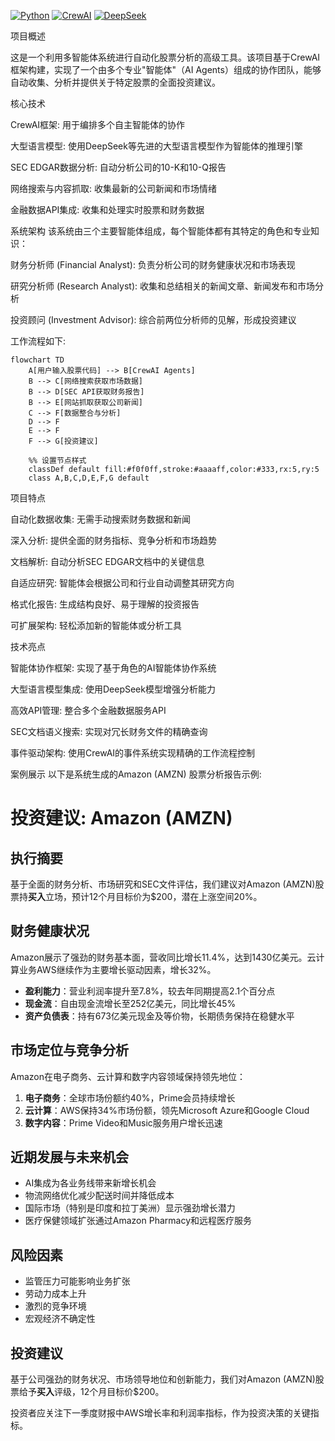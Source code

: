 [![Python](https://img.shields.io/badge/Python-3.12+-blue.svg)](https://www.python.org/)
[![CrewAI](https://img.shields.io/badge/CrewAI-0.85.0-orange.svg)](https://www.crewai.io/)
[![DeepSeek](https://img.shields.io/badge/DeepSeek-AI-purple.svg)](https://api.deepseek.com)


项目概述

这是一个利用多智能体系统进行自动化股票分析的高级工具。该项目基于CrewAI框架构建，实现了一个由多个专业"智能体"（AI Agents）组成的协作团队，能够自动收集、分析并提供关于特定股票的全面投资建议。


核心技术

CrewAI框架: 用于编排多个自主智能体的协作

大型语言模型: 使用DeepSeek等先进的大型语言模型作为智能体的推理引擎

SEC EDGAR数据分析: 自动分析公司的10-K和10-Q报告

网络搜索与内容抓取: 收集最新的公司新闻和市场情绪

金融数据API集成: 收集和处理实时股票和财务数据



系统架构
该系统由三个主要智能体组成，每个智能体都有其特定的角色和专业知识：


财务分析师 (Financial Analyst): 负责分析公司的财务健康状况和市场表现

研究分析师 (Research Analyst): 收集和总结相关的新闻文章、新闻发布和市场分析

投资顾问 (Investment Advisor): 综合前两位分析师的见解，形成投资建议


工作流程如下:

```mermaid
flowchart TD
    A[用户输入股票代码] --> B[CrewAI Agents]
    B --> C[网络搜索获取市场数据]
    B --> D[SEC API获取财务报告]
    B --> E[网站抓取获取公司新闻]
    C --> F[数据整合与分析]
    D --> F
    E --> F
    F --> G[投资建议]
    
    %% 设置节点样式
    classDef default fill:#f0f0ff,stroke:#aaaaff,color:#333,rx:5,ry:5
    class A,B,C,D,E,F,G default
```


项目特点

自动化数据收集: 无需手动搜索财务数据和新闻

深入分析: 提供全面的财务指标、竞争分析和市场趋势

文档解析: 自动分析SEC EDGAR文档中的关键信息

自适应研究: 智能体会根据公司和行业自动调整其研究方向

格式化报告: 生成结构良好、易于理解的投资报告

可扩展架构: 轻松添加新的智能体或分析工具


技术亮点

智能体协作框架: 实现了基于角色的AI智能体协作系统

大型语言模型集成: 使用DeepSeek模型增强分析能力

高效API管理: 整合多个金融数据服务API

SEC文档语义搜索: 实现对冗长财务文件的精确查询

事件驱动架构: 使用CrewAI的事件系统实现精确的工作流程控制


案例展示
以下是系统生成的Amazon (AMZN) 股票分析报告示例:
# 投资建议: Amazon (AMZN)

## 执行摘要
基于全面的财务分析、市场研究和SEC文件评估，我们建议对Amazon (AMZN)股票持**买入**立场，预计12个月目标价为$200，潜在上涨空间20%。

## 财务健康状况
Amazon展示了强劲的财务基本面，营收同比增长11.4%，达到1430亿美元。云计算业务AWS继续作为主要增长驱动因素，增长32%。

- **盈利能力**：营业利润率提升至7.8%，较去年同期提高2.1个百分点
- **现金流**：自由现金流增长至252亿美元，同比增长45%
- **资产负债表**：持有673亿美元现金及等价物，长期债务保持在稳健水平

## 市场定位与竞争分析
Amazon在电子商务、云计算和数字内容领域保持领先地位：

1. **电子商务**：全球市场份额约40%，Prime会员持续增长
2. **云计算**：AWS保持34%市场份额，领先Microsoft Azure和Google Cloud
3. **数字内容**：Prime Video和Music服务用户增长迅速

## 近期发展与未来机会
- AI集成为各业务线带来新增长机会
- 物流网络优化减少配送时间并降低成本
- 国际市场（特别是印度和拉丁美洲）显示强劲增长潜力
- 医疗保健领域扩张通过Amazon Pharmacy和远程医疗服务

## 风险因素
- 监管压力可能影响业务扩张
- 劳动力成本上升
- 激烈的竞争环境
- 宏观经济不确定性

## 投资建议
基于公司强劲的财务状况、市场领导地位和创新能力，我们对Amazon (AMZN)股票给予**买入**评级，12个月目标价$200。

投资者应关注下一季度财报中AWS增长率和利润率指标，作为投资决策的关键指标。